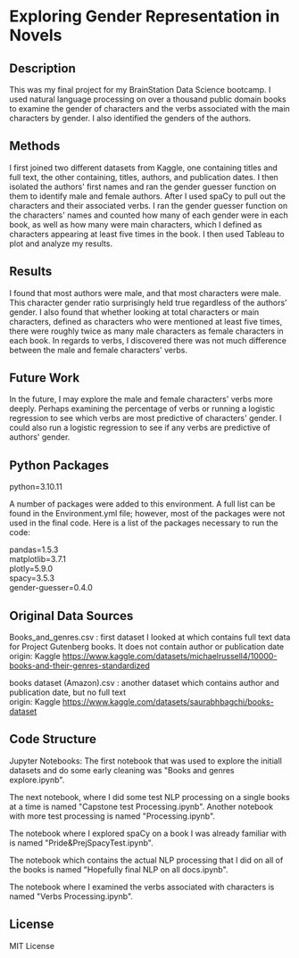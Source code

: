 # Exploring Gender Representation in Novels

## Description
This was my final project for my BrainStation Data Science bootcamp. I used natural language processing on over a thousand public domain books to examine the gender of characters and the verbs associated with the main characters by gender. I also identified the genders of the authors.

## Methods
I first joined two different datasets from Kaggle, one containing titles and full text, the other containing, titles, authors, and publication dates. I then isolated the authors' first names and ran the gender guesser function on them to identify male and female authors. After I used spaCy to pull out the characters and their associated verbs. I ran the gender guesser function on the characters' names and counted how many of each gender were in each book, as well as how many were main characters, which I defined as characters appearing at least five times in the book. I then used Tableau to plot and analyze my results.

## Results
I found that most authors were male, and that most characters were male. This character gender ratio surprisingly held true regardless of the authors’ gender. I also found that whether looking at total characters or main characters, defined as characters who were mentioned at least five times, there were roughly twice as many male characters as female characters in each book. In regards to verbs, I discovered there was not much difference between the male and female characters' verbs. 

## Future Work
In the future, I may explore the male and female characters' verbs more deeply. Perhaps examining the percentage of verbs or running a logistic regression to see which verbs are most predictive of characters' gender. I could also run a logistic regression to see if any verbs are predictive of authors' gender.

## Python Packages
python=3.10.11

A number of packages were added to this environment. A full list can be found in the Environment.yml file; however, most of the packages were not used in the final code. Here is a list of the packages necessary to run the code:

pandas=1.5.3  
matplotlib=3.7.1  
plotly=5.9.0  
spacy=3.5.3  
gender-guesser=0.4.0

## Original Data Sources
Books_and_genres.csv :   first dataset I looked at which contains full text data for Project Gutenberg books.
    It does not contain author or publication date  
    origin: Kaggle https://www.kaggle.com/datasets/michaelrussell4/10000-books-and-their-genres-standardized

books dataset (Amazon).csv : another dataset which contains author and publication date, but no full text  
    origin: Kaggle https://www.kaggle.com/datasets/saurabhbagchi/books-dataset 

## Code Structure
Jupyter Notebooks:
The first notebook that was used to explore the initiall datasets and do some early cleaning was "Books and genres explore.ipynb".

The next notebook, where I did some test NLP processing on a single books at a time is named "Capstone test Processing.ipynb". Another notebook with more test processing is named "Processing.ipynb".

The notebook where I explored spaCy on a book I was already familiar with is named "Pride&PrejSpacyTest.ipynb".

The notebook which contains the actual NLP processing that I did on all of the books is named "Hopefully final NLP on all docs.ipynb".

The notebook where I examined the verbs associated with characters is named "Verbs Processing.ipynb".

## License
MIT License
